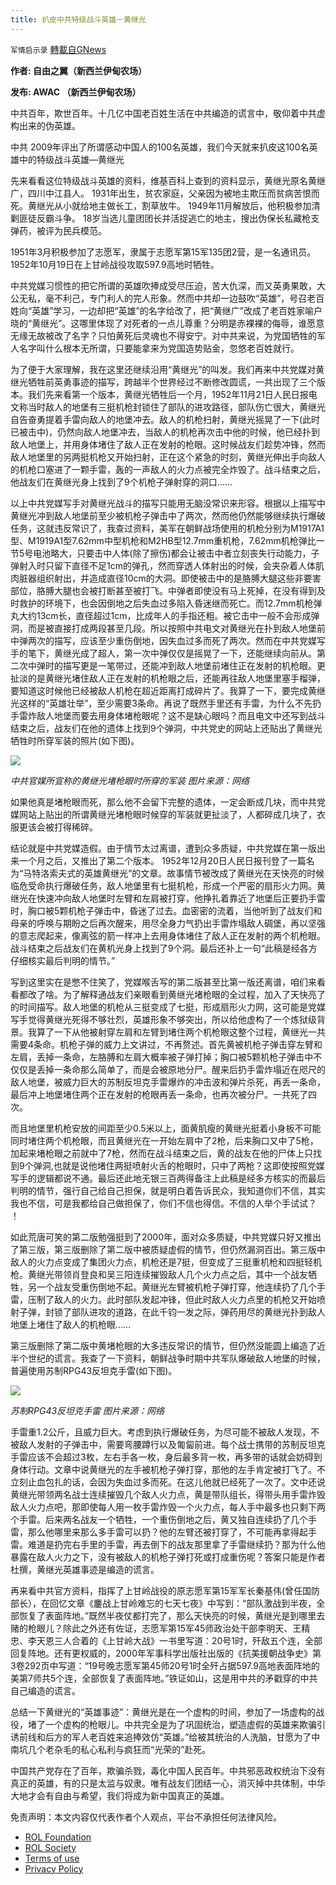 ```yaml
---
title: 扒皮中共特级战斗英雄－黄继光
---
```

`军情启示录` [轉載自GNews](https://gnews.org/zh-hans/2132383/)

**作者: 自由之翼（新西兰伊甸农场）**

**发布: AWAC （新西兰伊甸农场）**

中共百年，欺世百年。十几亿中国老百姓生活在中共编造的谎言中，敬仰着中共虚构出来的伪英雄。

中共 2009年评出了所谓感动中国人的100名英雄，我们今天就来扒皮这100名英雄中的特级战斗英雄—黄继光

先来看看这位特级战斗英雄的资料，维基百科上查到的资料显示，黄继光原名黄继广，四川中江县人。 1931年出生，贫农家庭，父亲因为被地主欺压而贫病苦恨而死。黄继光从小就给地主做长工，割草放牛。 1949年11月解放后，他积极参加清剿匪徒反霸斗争。 18岁当选儿童团团长并活捉逃亡的地主，搜出伪保长私藏枪支弹药，被评为民兵模范。

1951年3月积极参加了志愿军，隶属于志愿军第15军135团2营，是一名通讯员。 1952年10月19日在上甘岭战役攻取597.9高地时牺牲。

中共党媒习惯性的把它所谓的英雄吹捧成受尽压迫，苦大仇深，而又英勇果敢，大公无私，毫不利己，专门利人的完人形象。然而中共却一边鼓吹“英雄”，号召老百姓向“英雄”学习，一边却把“英雄”的名字给改了，把“黄继广”改成了老百姓家喻户晓的“黄继光”。这哪里体现了对死者的一点儿尊重？分明是赤裸裸的侮辱，谁愿意无缘无故被改了名字？只怕黄死后灵魂也不得安宁。对中共来说，为党国牺牲的军人名字叫什么根本无所谓，只要能拿来为党国造势贴金，忽悠老百姓就行。

为了便于大家理解，我在这里还继续沿用“黄继光”的叫发。我们再来中共党媒对黄继光牺牲前英勇事迹的描写，跨越半个世界经过不断修改圆谎，一共出现了三个版本。我们先来看第一个版本，黄继光牺牲后一个月，1952年11月21日人民日报电文称当时敌人的地堡有三挺机枪封锁住了部队的进攻路径，部队伤亡很大，黄继光自告奋勇提着手雷向敌人的地堡冲去。敌人的机枪扫射，黄继光摇晃了一下(此时已被击中)，仍然向敌人地堡冲去，当敌人的机枪再次击中他的时候，他已经扑到敌人地堡上，并用身体堵住了敌人正在发射的枪眼。这时候战友们趁势冲锋，然而敌人地堡里的另两挺机枪又开始扫射，正在这个紧急的时刻，黄继光伸出手向敌人的机枪口塞进了一颗手雷，轰的一声敌人的火力点被完全炸毁了。战斗结束之后，他战友们在黄继光身上找到了9个机枪子弹射穿的洞口……

以上中共党媒写手对黄继光战斗的描写只能用无脑没常识来形容。根据以上描写中黄继光冲到敌人地堡前至少被机枪子弹击中了两次，然而他仍然能够继续执行爆破任务，这就违反常识了，我查过资料，美军在朝鲜战场使用的机枪分别为M1917A1型、M1919A1型7.62mm中型机枪和M2HB型12.7mm重机枪，7.62mm机枪弹比一节5号电池略大，只要击中人体(除了擦伤)都会让被击中者立刻丧失行动能力，子弹射入时只留下直径不足1cm的弹孔，然而穿透人体射出的时候，会夹杂着人体肌肉脏器组织射出，并造成直径10cm的大洞。即使被击中的是胳膊大腿这些非要害部位，胳膊大腿也会被打断甚至被打飞。中弹者即使没有马上死掉，在没有得到及时救护的环境下，也会因倒地之后失血过多陷入昏迷继而死亡。而12.7mm机枪弹丸大约13cm长，直径超过1cm，比成年人的手指还粗。被它击中一般不会形成弹洞，而是被直接打成两段甚至几段。所以按照中共电文对黄继光在扑到敌人地堡前中弹两次的描写，应该至少重伤倒地，因失血过多而死了两次。然而在中共党媒写手的笔下，黄继光成了超人，第一次中弹仅仅是摇晃了一下，还能继续向前从。第二次中弹时的描写更是一笔带过，还能冲到敌人地堡前堵住正在发射的机枪眼。更扯淡的是黄继光堵住敌人正在发射的机枪眼之后，还能再往敌人地堡里塞手榴弹，要知道这时候他已经被敌人机枪在超近距离打成碎片了。我算了一下，要完成黄继光这样的“英雄壮举”，至少需要3条命。再说了既然手里还有手雷，为什么不先扔手雷炸敌人地堡而要去用身体堵枪眼呢？这不是缺心眼吗？而且电文中还写到战斗结束之后，战友们在他的遗体上找到9个弹洞，中共党史的网站上还贴出了黄继光牺牲时所穿军装的照片(如下图)。

![](https://assets.gnews.org/wp-content/uploads/2022/03/WhatsApp-Image-2022-03-08-at-9.09.55-PM.jpeg)

*中共官媒所宣称的黄继光堵枪眼时所穿的军装
图片来源：网络*

如果他真是堵枪眼而死，那么他不会留下完整的遗体，一定会断成几块，而中共党媒网站上贴出的所谓黄继光堵枪眼时候穿的军装就更扯淡了，人都碎成几块了，衣服更该会被打得稀碎。

结论就是中共党媒造假。由于情节太过离谱，遭到众多质疑，中共党媒在第一版出来一个月之后，又推出了第二个版本。 1952年12月20日人民日报刊登了一篇名为“马特洛索夫式的英雄黄继光”的文章。故事情节被改成了黄继光在天快亮的时候临危受命执行爆破任务，敌人地堡里有七挺机枪，形成一个严密的扇形火力网。黄继光在快速冲向敌人地堡时左臂和左肩被打穿，他挣扎着靠近了地堡后正要扔手雷时，胸口被5颗机枪子弹击中，昏迷了过去。血密密的流着，当他听到了战友们和母亲的呼唤与期盼之后再次醒来，用尽全身力气扔出手雷炸塌敌人碉堡，再以坚强的意志爬起来，像离弦的箭一样冲上去用身体堵住了敌人正在发射的两个机枪眼。战斗结束之后战友们在黄机光身上找到了9个洞。最后还补上一句“此稿是经各方仔细核实最后判明的情节。”

写到这里实在是憋不住笑了，党媒喉舌写的第二版甚至比第一版还离谱，咱们来看看都改了啥。为了解释通战友们亲眼看到黄继光堵枪眼的全过程，加入了天快亮了的时间描写。敌人地堡的机枪从三挺变成了七挺，形成扇形火力网，这可能是党媒写手觉得黄继光死得不够壮烈，英雄形象不够突出，所以给他虚构了一个炼狱级背景。我算了一下从他被射穿左肩和左臂到堵住两个机枪眼这整个过程，黄继光一共需要4条命。机枪子弹的威力上文讲过，不再赘述。首先黄被机枪子弹击穿左臂和左肩，丢掉一条命，左胳膊和左肩大概率被子弹打掉；胸口被5颗机枪子弹击中不仅仅是丢掉一条命那么简单了，而是会被原地分尸。醒来后扔手雷炸塌近在咫尺的敌人地堡，被威力巨大的苏制反坦克手雷爆炸的冲击波和弹片杀死，再丢一条命，最后冲上地堡堵住两个正在发射的枪眼再丢一条命，也再次被分尸。一共死了四次。

而且地堡里机枪安放的间距至少0.5米以上，面黄肌瘦的黄继光挺着小身板不可能同时堵住两个机枪眼，而且黄继光在一开始左肩中了2枪，后来胸口又中了5枪，加起来堵枪眼之前就中了7枪，然而在战斗结束之后，黄的战友在他的尸体上只找到9个弹洞,也就是说他堵住两挺喷射火舌的枪眼时，只中了两枪？这即使按照党媒写手的逻辑都说不通。最后还此地无银三百两得备注上此稿是经多方核实的而最后判明的情节，强行自己给自己担保，就是明白着告诉民众，我知道你们不信，其实我也不信，可是我都给自己做担保了，你们不信也得信。不信的人举个手试试？ ！

如此荒唐可笑的第二版勉强挺到了2000年，面对众多质疑，中共党媒只好又推出了第三版，第三版删除了第二版中被质疑虚假的情节，但仍然漏洞百出。第三版中敌人的火力点变成了集团火力点，机枪还是7挺，但变成了三挺重机枪和四挺轻机枪。黄继光带领肖登良和吴三阳连续摧毁敌人几个火力点之后，其中一个战友牺牲，另一个战友受重伤倒地不起。黄继光左臂被机枪子弹打穿，他连续扔了几个手雷，压制了敌人的火力。此时部队发起冲锋，但此时敌人火力点里的机枪又开始喷射子弹，封锁了部队进攻的道路，在此千钧一发之际，弹药用尽的黄继光扑到敌人地堡上堵住了敌人的机枪眼……

第三版删除了第二版中黄堵枪眼的大多违反常识的情节，但仍然没能圆上编造了近半个世纪的谎言。我查了一下资料，朝鲜战争时期中共军队爆破敌人地堡的时候，普遍使用苏制RPG43反坦克手雷(如下图)。

![](https://assets.gnews.org/wp-content/uploads/2022/03/WhatsApp-Image-2022-03-08-at-9.10.01-PM.jpeg)

*苏制RPG43反坦克手雷
图片来源：网络*

手雷重1.2公斤，且威力巨大。考虑到执行爆破任务，为尽可能不被敌人发现，不被敌人发射的子弹击中，需要弯腰蹲行以及匍匐前进。每个战士携带的苏制反坦克手雷应该不会超过3枚，左右手各一枚，身后最多背一枚，再多带的话就会妨碍到身体行动。文章中说黄继光的左手被机枪子弹打穿，那他的左手肯定被打飞了。不立刻止血包扎的话，会因为失血过多而死。在这儿他就已经死了一次了。文中还说黄继光带领两名战士连续摧毁几个敌人火力点，黄是带队组长，得带头用手雷炸毁敌人火力点吧，那即使每人用一枚手雷炸毁一个火力点，每人手中最多也只剩下两个手雷。后来两名战友一个牺牲，一个重伤倒地之后，黄又独自连续扔了几个手雷，那么他哪里来那么多手雷可以扔？他的左臂还被打穿了，不可能再拿得起手雷。难道是扔完右手里的手雷，再去倒下的战友那里拿了手雷继续扔？那为什么他暴露在敌人火力之下，没有被敌人的机枪子弹打死或打成重伤呢？答案只能是作者杜撰，黄继光英雄事迹是编造的谎言。

再来看中共官方资料，指挥了上甘岭战役的原志愿军第15军军长秦基伟(曾任国防部长），在回忆文章《鏖战上甘岭难忘的七天七夜》中写到：“部队激战到半夜，全部恢复了表面阵地。”既然半夜仗都打完了，那么天快亮的时候，黄继光是到哪里去赌的枪眼儿？除此之外还有佐证，志愿军第15军45师政治处干部李明天、王精忠、李天恩三人合着的《上甘岭大战》一书里写道：20号1时，歼敌五个连，全部回复阵地。还有更权威的，2000年军事科学出版社出版的《抗美援朝战争史》第3卷292页中写道：“19号晚志愿军第45师20号1时全歼占据597.9高地表面阵地的美第7师共5个连，全部恢复了表面阵地。”铁证如山，这是用中共的矛戳穿的中共自己编造的谎言。

总结一下黄继光的“英雄事迹”：黄继光是在一个虚构的时间，参加了一场虚构的战役，堵了一个虚构的枪眼儿。中共完全是为了巩固统治，塑造虚假的英雄来欺骗引诱前线和后方的军人老百姓来追捧效仿“英雄。”给被其统治的人洗脑，甘愿为了中南坑几个老杂毛的私心私利与疯狂而“光荣的”赴死。

中国共产党存在了百年，欺骗杀戮，毒化中国人民百年。中共邪恶政权统治下没有真正的英雄，有的只是太监与奴隶。唯有战友们团结一心，消灭掉中共体制，中华大地才会有自由与希望，我们将成为新中国真正的英雄。

 

免责声明：本文内容仅代表作者个人观点，平台不承担任何法律风险。

- [ROL Foundation](https://rolfoundation.org/)
- [ROL Society](https://rolsociety.org/)
- [Terms of use](https://gnews.org/terms-of-use-3/)
- [Privacy Policy](https://gnews.org/privacy-policy/)

